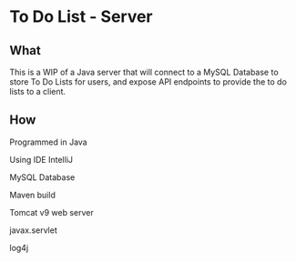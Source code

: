 # To Do List - Server

## What

This is a WIP of a Java server that will connect to a MySQL Database to store To Do Lists for users, and expose API endpoints to provide the to do lists to a client.

## How

Programmed in Java

Using IDE IntelliJ

MySQL Database

Maven build

Tomcat v9 web server

javax.servlet

log4j
